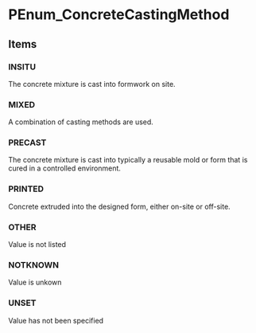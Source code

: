 # PEnum_ConcreteCastingMethod
<!-- end of short definition -->

## Items

### INSITU

The concrete mixture is cast into formwork on site.

### MIXED

A combination of casting methods are used.

### PRECAST

The concrete mixture is cast into typically a reusable mold or form that is cured in a controlled environment.

### PRINTED

Concrete extruded into the designed form, either on-site or off-site.

### OTHER

Value is not listed

### NOTKNOWN

Value is unkown

### UNSET

Value has not been specified
